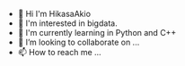 - 👋  Hi I'm HikasaAkio
- 👀 I'm interested in bigdata.
- 🌱 I'm currently learning in Python and C++
- 💞️ I’m looking to collaborate on ...
- 📫 How to reach me ...

<!---
HikasaAkio/HikasaAkio is a ✨ special ✨ repository because its `README.md` (this file) appears on your GitHub profile.
You can click the Preview link to take a look at your changes.
--->
